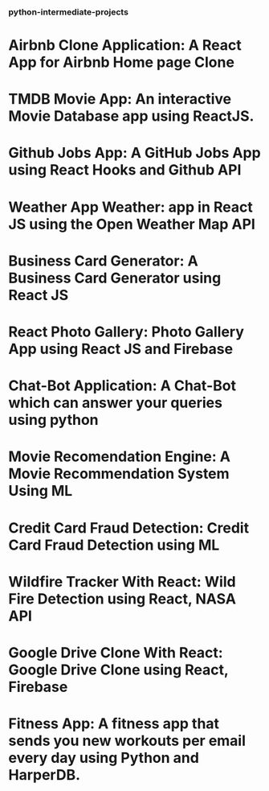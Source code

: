 ### python-intermediate-projects
# Airbnb Clone Application:	A React App for Airbnb Home page Clone
# TMDB Movie App:	An interactive Movie Database app using ReactJS.
# Github Jobs App:	A GitHub Jobs App using React Hooks and Github API
# Weather App	Weather: app in React JS using the Open Weather Map API
# Business Card Generator:	A Business Card Generator using React JS
# React Photo Gallery:	Photo Gallery App using React JS and Firebase
# Chat-Bot Application:	A Chat-Bot which can answer your queries using python
# Movie Recomendation Engine:	A Movie Recommendation System Using ML
# Credit Card Fraud Detection:	Credit Card Fraud Detection using ML
# Wildfire Tracker With React:	Wild Fire Detection using React, NASA API
# Google Drive Clone With React:	Google Drive Clone using React, Firebase
# Fitness App:	A fitness app that sends you new workouts per email every day using Python and HarperDB.
